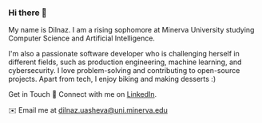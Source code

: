 ### Hi there 👋
My name is Dilnaz. I am a rising sophomore at Minerva University studying Computer Science and Artificial Intelligence.

I'm also a passionate software developer who is challenging herself in different fields, such as production engineering, machine learning, and cybersecurity. I love problem-solving and contributing to open-source projects. Apart from tech, I enjoy biking and making desserts :)

Get in Touch
💼 Connect with me on [LinkedIn](https://www.linkedin.com/in/dilnaz-uasheva/).

✉️ Email me at dilnaz.uasheva@uni.minerva.edu

<!--
**dilnazua/dilnazua** is a ✨ _special_ ✨ repository because its `README.md` (this file) appears on your GitHub profile.

Here are some ideas to get you started:

- 🔭 I’m currently working on ...
- 🌱 I’m currently learning ...
- 👯 I’m looking to collaborate on ...
- 🤔 I’m looking for help with ...
- 💬 Ask me about ...
- 📫 How to reach me: ...
- 😄 Pronouns: ...
- ⚡ Fun fact: ...
-->
